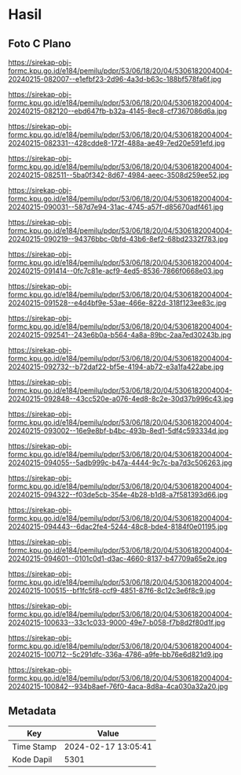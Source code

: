 # Hasil

## Foto C Plano

https://sirekap-obj-formc.kpu.go.id/e184/pemilu/pdpr/53/06/18/20/04/5306182004004-20240215-082007--e1efbf23-2d96-4a3d-b63c-188bf578fa6f.jpg

https://sirekap-obj-formc.kpu.go.id/e184/pemilu/pdpr/53/06/18/20/04/5306182004004-20240215-082120--ebd647fb-b32a-4145-8ec8-cf7367086d6a.jpg

https://sirekap-obj-formc.kpu.go.id/e184/pemilu/pdpr/53/06/18/20/04/5306182004004-20240215-082331--428cdde8-172f-488a-ae49-7ed20e591efd.jpg

https://sirekap-obj-formc.kpu.go.id/e184/pemilu/pdpr/53/06/18/20/04/5306182004004-20240215-082511--5ba0f342-8d67-4984-aeec-3508d259ee52.jpg

https://sirekap-obj-formc.kpu.go.id/e184/pemilu/pdpr/53/06/18/20/04/5306182004004-20240215-090031--587d7e94-31ac-4745-a57f-d85670adf461.jpg

https://sirekap-obj-formc.kpu.go.id/e184/pemilu/pdpr/53/06/18/20/04/5306182004004-20240215-090219--94376bbc-0bfd-43b6-8ef2-68bd2332f783.jpg

https://sirekap-obj-formc.kpu.go.id/e184/pemilu/pdpr/53/06/18/20/04/5306182004004-20240215-091414--0fc7c81e-acf9-4ed5-8536-7866f0668e03.jpg

https://sirekap-obj-formc.kpu.go.id/e184/pemilu/pdpr/53/06/18/20/04/5306182004004-20240215-091528--e4d4bf9e-53ae-466e-822d-318f123ee83c.jpg

https://sirekap-obj-formc.kpu.go.id/e184/pemilu/pdpr/53/06/18/20/04/5306182004004-20240215-092541--243e6b0a-b564-4a8a-89bc-2aa7ed30243b.jpg

https://sirekap-obj-formc.kpu.go.id/e184/pemilu/pdpr/53/06/18/20/04/5306182004004-20240215-092732--b72daf22-bf5e-4194-ab72-e3a1fa422abe.jpg

https://sirekap-obj-formc.kpu.go.id/e184/pemilu/pdpr/53/06/18/20/04/5306182004004-20240215-092848--43cc520e-a076-4ed8-8c2e-30d37b996c43.jpg

https://sirekap-obj-formc.kpu.go.id/e184/pemilu/pdpr/53/06/18/20/04/5306182004004-20240215-093002--16e9e8bf-b4bc-493b-8ed1-5df4c593334d.jpg

https://sirekap-obj-formc.kpu.go.id/e184/pemilu/pdpr/53/06/18/20/04/5306182004004-20240215-094055--5adb999c-b47a-4444-9c7c-ba7d3c506263.jpg

https://sirekap-obj-formc.kpu.go.id/e184/pemilu/pdpr/53/06/18/20/04/5306182004004-20240215-094322--f03de5cb-354e-4b28-b1d8-a7f581393d66.jpg

https://sirekap-obj-formc.kpu.go.id/e184/pemilu/pdpr/53/06/18/20/04/5306182004004-20240215-094443--6dac2fe4-5244-48c8-bde4-8184f0e01195.jpg

https://sirekap-obj-formc.kpu.go.id/e184/pemilu/pdpr/53/06/18/20/04/5306182004004-20240215-094601--0101c0d1-d3ac-4660-8137-b47709a65e2e.jpg

https://sirekap-obj-formc.kpu.go.id/e184/pemilu/pdpr/53/06/18/20/04/5306182004004-20240215-100515--bf1fc5f8-ccf9-4851-87f6-8c12c3e6f8c9.jpg

https://sirekap-obj-formc.kpu.go.id/e184/pemilu/pdpr/53/06/18/20/04/5306182004004-20240215-100633--33c1c033-9000-49e7-b058-f7b8d2f80d1f.jpg

https://sirekap-obj-formc.kpu.go.id/e184/pemilu/pdpr/53/06/18/20/04/5306182004004-20240215-100712--5c291dfc-336a-4786-a9fe-bb76e6d821d9.jpg

https://sirekap-obj-formc.kpu.go.id/e184/pemilu/pdpr/53/06/18/20/04/5306182004004-20240215-100842--934b8aef-76f0-4aca-8d8a-4ca030a32a20.jpg


## Metadata

| Key        | Value               |
| ---------- | ------------------- |
| Time Stamp | 2024-02-17 13:05:41 |
| Kode Dapil | 5301                |



